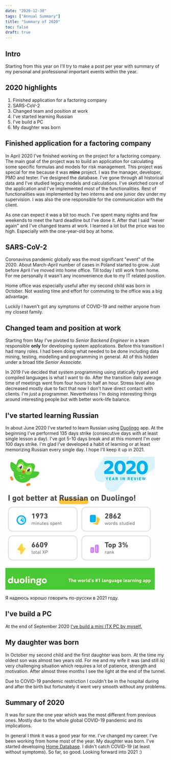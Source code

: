 ```yaml
---
date: "2020-12-30"
tags: ["Annual Summary"]
title: "Summary of 2020"
toc: false
draft: true
---
```


## Intro
Starting from this year on I'll try to make a post per year with summary
of my personal and professional important events within the year.


## 2020 highlights

1. Finished application for a factoring company
1. SARS-CoV-2
1. Changed team and position at work
1. I've started learning Russian
1. I've build a PC
1. My daughter was born


## Finished application for a factoring company

In April 2020 I've finished working on the project for a factoring company. The
main goal of the project was to build an application for calculating some
specific formulas and models for risk management. This project was special for
me because it was __mine__ project. I was the manager, developer, PMO and
tester. I've designed the database. I've gone through all historical data and
I've studied legacy models and calculations. I've sketched core of the
application and I've implemented most of the functionalities. Rest of
functionalities was implemented by two interns and one junior dev under my
supervision. I was also the one responsible for the communication with the
client.

As one can expect it was a bit too much. I've spent many nights and few
weekends to meet the hard deadline but I've done it. After that I said "never
again" and I've changed teams at work. I learned a lot but the price was too high.
Especially with the one-year-old boy at home.


## SARS-CoV-2

Coronavirus pandemic globally was the most significant "event" of the 2020.
About March-April number of cases in Poland started to grow. Just before April
I've moved into home office. Till today I still work from home. For me
personally it wasn't any inconvenience due to my IT related position.

Home office was especially useful after my second child was born in October.
Not wasting time and effort for commuting to the office was a big advantage.

Luckily I haven't got any symptoms of COVID-19 and neither anyone from my
closest family.


## Changed team and position at work

Starting from May I've pivoted to *Senior Backend Engineer* in a team
responsible **only** for developing system applications. Before this transition
I had many roles. I had been doing what needed to be done including data
mining, testing, modelling and programming in general. All of this hidden under
a broad title *Senior Associate*.

In 2019 I've decided that system programming using statically typed and
compiled languages is what I want to do. After the transition daily average time of
meetings went from four hours to half an hour. Stress level also decreased
mostly due to fact that now I don't have direct contact with clients. I'm
*just* a programmer. Nevertheless I'm doing interesting things around
interesting people but with better work-life balance.


## I've started learning Russian

In about June 2020 I've started to learn Russian using
[Duolingo](https://www.duolingo.com/) app. At the beginning I've performed 135
days strike (consecutive days with at least single lesson a day). I've got 5-10
days break and at this moment I'm over 100 days strike. I'm glad I've developed
a habit of learning or at least memorizing Russian every single day. I hope
I'll keep it up in 2021.

![img](duolingo2020Summary.png)

Я надеюсь хорошо говорить по-русски в 2021 году.


## I've build a PC

At the end of September 2020 [I've build a mini ITX PC by myself.](https://dskrzypiec.dev/minipc/)


## My daughter was born

In October my second child and the first daughter was born. At the time my
oldest son was almost two years old. For me and my wife it was (and still is)
very challenging situation which requires a lot of patience, strength and
motivation. After almost three months I see the light at the end of the tunnel.

Due to COVID-19 pandemic restriction I couldn't be in the hospital during and
after the birth but fortunately it went very smooth without any problems.


## Summary of 2020

It was for sure the one year which was the most different from previous ones.
Mostly due to the whole global COVID-19 pandemic and its implications.

In general I think it was a good year for me. I've changed my career. I've been
working from home most of the year. My daughter was born. I've started
developing [Home Database](https://dskrzypiec.dev/home-db/). I didn't catch
COVID-19 (at least without symptoms). So far, so good. Looking forward into
2021 :)

